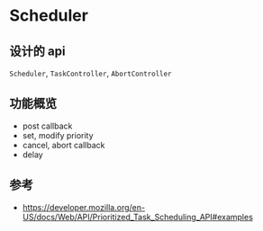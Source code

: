 # Scheduler

## 设计的 api

`Scheduler`, `TaskController`, `AbortController`

## 功能概览

- post callback
- set, modify priority
- cancel, abort callback
- delay

## 参考

- <https://developer.mozilla.org/en-US/docs/Web/API/Prioritized_Task_Scheduling_API#examples>
